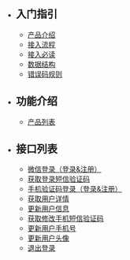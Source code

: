 - ## 入门指引
    - [产品介绍](/{{route}}/{{version}}/overview)
    - [接入流程](/{{route}}/{{version}}/follow)
    - [接入必读](/{{route}}/{{version}}/intro)
    - [数据结构](/{{route}}/{{version}}/struct)
    - [错误码规则](/{{route}}/{{version}}/code)

- ## 功能介绍
    - [产品列表](/{{route}}/{{version}}/app)

- ## 接口列表
    - [微信登录（登录&注册）](/{{route}}/{{version}}/apis/login_wechat)
    - [获取登录短信验证码](/{{route}}/{{version}}/apis/login_verify_code)
    - [手机验证码登录（登录&注册）](/{{route}}/{{version}}/apis/login_mobile)
    - [获取用户详情](/{{route}}/{{version}}/apis/user_info)
    - [更新用户信息](/{{route}}/{{version}}/apis/user_update_info)
    - [获取修改手机短信验证码](/{{route}}/{{version}}/apis/user_update_verify_code)
    - [更新用户手机号](/{{route}}/{{version}}/apis/user_update_mobile)
    - [更新用户头像](/{{route}}/{{version}}/apis/user_update_avatar)
    - [退出登录](/{{route}}/{{version}}/apis/logout)

